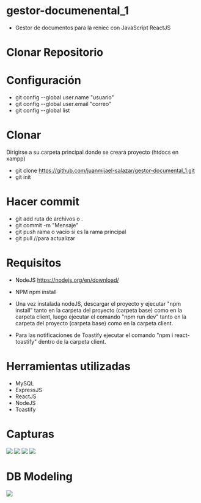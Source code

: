 # gestor-documenental_1
* Gestor de documentos para la reniec con JavaScript ReactJS

# Clonar Repositorio
# Configuración
* git config --global user.name "usuario"
* git config --global user.email "correo"
* git config --global list

# Clonar
Dirigirse a su carpeta principal donde se creará proyecto (htdocs en xampp)
* git clone https://github.com/juanmijael-salazar/gestor-documental_1.git
* git init

# Hacer commit
* git add ruta de archivos o .
* git commit -m "Mensaje"
* git push rama o vacio si es la rama principal
* git pull //para actualizar


# Requisitos
* NodeJS
https://nodejs.org/en/download/
* NPM
npm install

* Una vez instalada nodeJS, descargar el proyecto y ejecutar "npm install" tanto en la carpeta del proyecto (carpeta base) como en la carpeta client, luego ejecutar el comando "npm run dev" tanto en la carpeta del proyecto (carpeta base) como en la carpeta client.

* Para las notificaciones de Toastify ejecutar el comando "npm i react-toastify" dentro de la carpeta client.

# Herramientas utilizadas
* MySQL
* ExpressJS
* ReactJS
* NodeJS
* Toastify

# Capturas
![](https://github.com/juanmijael-salazar/gestor-documental_1/blob/main/GD%20images/gestor%20img%202.png)
![](https://github.com/juanmijael-salazar/gestor-documental_1/blob/main/GD%20images/gestor%20img%203.png)
![](https://github.com/juanmijael-salazar/gestor-documental_1/blob/main/GD%20images/gestor%20img%204.png)
![](https://github.com/juanmijael-salazar/gestor-documental_1/blob/main/GD%20images/gestor%20img%205.png)

# DB Modeling
![](https://github.com/juanmijael-salazar/gestor-documental_1/blob/main/GD%20images/gestor%20img%206.png)


